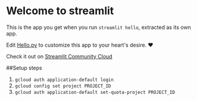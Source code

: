 # Welcome to streamlit

This is the app you get when you run `streamlit hello`, extracted as its own app.

Edit [Hello.py](./Hello.py) to customize this app to your heart's desire. ❤️

Check it out on [Streamlit Community Cloud](https://st-hello-app.streamlit.app/)


##Setup steps

1. `gcloud auth application-default login`
2. `gcloud config set project PROJECT_ID`
3. `gcloud auth application-default set-quota-project PROJECT_ID`